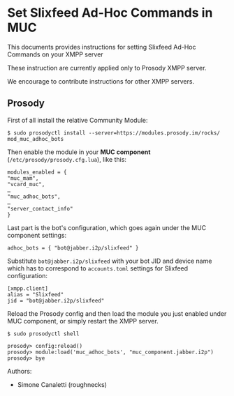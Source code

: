 # Set Slixfeed Ad-Hoc Commands in MUC

This documents provides instructions for setting Slixfeed Ad-Hoc Commands on your XMPP server

These instruction are currently applied only to Prosody XMPP server.

We encourage to contribute instructions for other XMPP servers.

## Prosody

First of all install the relative Community Module:

```
$ sudo prosodyctl install --server=https://modules.prosody.im/rocks/ mod_muc_adhoc_bots
```

Then enable the module in your **MUC component** (`/etc/prosody/prosody.cfg.lua`), like this:

```
modules_enabled = {
"muc_mam",
"vcard_muc",
…
"muc_adhoc_bots",
…
"server_contact_info"
}
```

Last part is the bot's configuration, which goes again under the MUC component settings:

```
adhoc_bots = { "bot@jabber.i2p/slixfeed" }
```

Substitute `bot@jabber.i2p/slixfeed` with your bot JID and device name which has to correspond to `accounts.toml` settings for Slixfeed configuration:

```
[xmpp.client]
alias = "Slixfeed"
jid = "bot@jabber.i2p/slixfeed"
```

Reload the Prosody config and then load the module you just enabled under MUC component, or simply restart the XMPP server.

```
$ sudo prosodyctl shell

prosody> config:reload()
prosody> module:load('muc_adhoc_bots', "muc_component.jabber.i2p")
prosody> bye
```

Authors:

- Simone Canaletti (roughnecks)